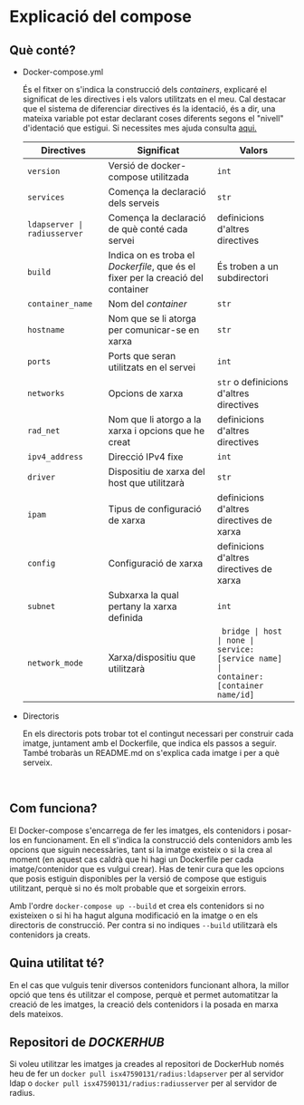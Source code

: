 # Explicació del compose

## Què conté?

+ Docker-compose.yml

    És el fitxer on s'indica la construcció dels *containers*, explicaré el significat de les directives i els valors utilitzats en el meu. Cal destacar que el sistema de diferenciar directives és la identació, és a dir, una mateixa variable pot estar declarant coses diferents segons el "nivell" d'identació  que estigui. Si necessites mes ajuda consulta [aqui.](https://docs.docker.com/compose/gettingstarted/)

    | Directives    | Significat      | Valors  |
    |------------- |-------------  | ----- |
    | `version`    | Versió de docker-compose utilitzada | `int` |
    | `services`    | Comença la declaració dels serveis  | `str` |
    | <code>ldapserver &#124; radiusserver <code> | Comença la declaració de què conté cada servei |definicions d'altres directives |
    | `build`    | Indica on es troba el *Dockerfile*, que és el fixer per la creació del container | És troben a un subdirectori |
    | `container_name`    | Nom del *container* | `str` |
    | `hostname`    | Nom que se li atorga per comunicar-se en xarxa|  `str` |
    | `ports`    | Ports que seran utilitzats en el servei | `int` |
    | `networks`    | Opcions de xarxa  | `str` o definicions d'altres directives |
    | `rad_net`    | Nom que li atorgo a la xarxa i opcions que he creat | definicions d'altres directives |
    | `ipv4_address`    | Direcció IPv4 fixe | `int` |
    | `driver`    | Dispositiu de xarxa del host que utilitzarà | `str` |
    | `ipam`    | Tipus de configuració de xarxa | definicions d'altres directives de xarxa |
    | `config`    | Configuració de xarxa |  definicions d'altres directives de xarxa|
    | `subnet`    | Subxarxa la qual pertany la xarxa definida | `int` |
    |`network_mode` | Xarxa/dispositiu que utilitzarà | <code> bridge &#124; host &#124; none &#124; service:[service name] &#124; container:[container name/id] <code> |


+ Directoris

    En els directoris pots trobar tot el contingut necessari per construir cada imatge, juntament amb el Dockerfile, que indica els passos a seguir. També trobaràs un README.md on s'explica cada imatge i per a què serveix.

<br>

## Com funciona?

El Docker-compose s'encarrega de fer les imatges, els contenidors i posar-los en funcionament. En ell s'indica la construcció dels contenidors amb les opcions que siguin necessàries, tant si la imatge existeix o si la crea al moment (en aquest cas caldrà que hi hagi un Dockerfile per cada imatge/contenidor que es vulgui crear). Has de tenir cura que les opcions que posis estiguin disponibles per la versió de compose que estiguis utilitzant, perquè si no és molt probable que et sorgeixin errors.

Amb l'ordre `docker-compose up --build` et crea els contenidors si no existeixen o si hi ha hagut alguna modificació en la imatge o en els directoris de construcció. Per contra si no indiques `--build` utilitzarà els contenidors ja creats.

## Quina utilitat té?

En el cas que vulguis tenir diversos contenidors funcionant alhora, la millor opció que tens és utilitzar el compose, perquè et permet automatitzar la creació de les imatges, la creació dels contenidors i la posada en marxa dels mateixos.

## Repositori de *DOCKERHUB*

Si voleu utilitzar les imatges ja creades al repositori de DockerHub només heu de fer un `docker pull isx47590131/radius:ldapserver` per al servidor ldap o `docker pull isx47590131/radius:radiusserver` per al servidor de radius.